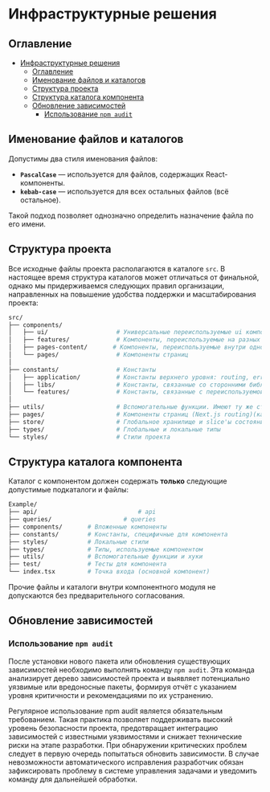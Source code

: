 # Инфраструктурные решения

## Оглавление

- [Инфраструктурные решения](#инфраструктурные-решения)
  - [Оглавление](#оглавление)
  - [Именование файлов и каталогов](#именование-файлов-и-каталогов)
  - [Структура проекта](#структура-проекта)
  - [Структура каталога компонента](#структура-каталога-компонента)
  - [Обновление зависимостей](#обновление-зависимостей)
    - [Использование `npm audit`](#использование-npm-audit)

## Именование файлов и каталогов

Допустимы два стиля именования файлов:

- **`PascalCase`** — используется для файлов, содержащих React-компоненты.
- **`kebab-case`** — используется для всех остальных файлов (всё остальное).

Такой подход позволяет однозначно определить назначение файла по его имени.

## Структура проекта

Все исходные файлы проекта располагаются в каталоге `src`. В настоящее время структура каталогов может отличаться от финальной, однако мы придерживаемся следующих правил организации, направленных на повышение удобства поддержки и масштабирования проекта:

```bash
src/
├── components/
│   ├── ui/                   # Универсальные переиспользуемые ui компоненты
│   ├── features/             # Компоненты, переиспользуемые на разных доменах(Например, /about и /cities)
│   ├── pages-content/       # Компоненты, переиспользуемые внутри одной доменной области (уникальные. например, /about и /about-id).
│   └── pages/                # Компоненты страниц
│
├── constants/                # Константы
│   ├── application/          # Константы верхнего уровня: routing, errors и т.д.
│   ├── libs/                 # Константы, связанные со сторонними библиотеками
│   └── features/             # Константы, связанные с переиспользуемой функциональностью
│
├── utils/                    # Вспомогательные функции. Имеют ту же структуру, что и constants
├── pages/                    # Компоненты страниц (Next.js routing)(кажется этот pages лишний, но текущий проект собирался под Next.js)
├── store/                    # Глобальное хранилище и slice'ы состояния
├── types/                    # Глобальные и локальные типы
└── styles/                   # Стили проекта
```

## Структура каталога компонента

Каталог с компонентом должен содержать **только** следующие допустимые подкаталоги и файлы:

```bash
Example/
├── api/ 							# api
├── queries/					# queries
├── components/       # Вложенные компоненты
├── constants/        # Константы, специфичные для компонента
├── styles/           # Локальные стили
├── types/            # Типы, используемые компонентом
├── utils/            # Вспомогательные функции и хуки
├── test/             # Тесты для компонента
└── index.tsx         # Точка входа (основной компонент)
```

Прочие файлы и каталоги внутри компонентного модуля не допускаются без предварительного согласования.

## Обновление зависимостей

### Использование `npm audit`

После установки нового пакета или обновления существующих зависимостей необходимо выполнять команду `npm audit`. Эта команда анализирует дерево зависимостей проекта и выявляет потенциально уязвимые или вредоносные пакеты, формируя отчёт с указанием уровня критичности и рекомендациями по их устранению.

Регулярное использование npm audit является обязательным требованием. Такая практика позволяет поддерживать высокий уровень безопасности проекта, предотвращает интеграцию зависимостей с известными уязвимостями и снижает технические риски на этапе разработки. При обнаружении критических проблем следует в первую очередь попытаться обновить зависимости. В случае невозможности автоматического исправления разработчик обязан зафиксировать проблему в системе управления задачами и уведомить команду для дальнейшей обработки.
